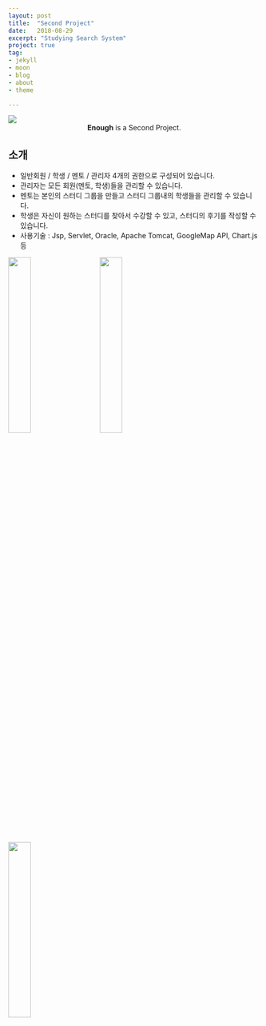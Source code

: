 ```yaml
---
layout: post
title:  "Second Project"
date:   2018-08-29
excerpt: "Studying Search System"
project: true
tag:
- jekyll 
- moon
- blog
- about
- theme

---
```


<img src="{{site.baseurl}}/assets/img/enough.PNG"/>

    
<center><b>Enough</b> is a Second Project.</center>
     
## 소개
* 일반회원 / 학생 / 멘토 / 관리자 4개의 권한으로 구성되어 있습니다.
* 관리자는 모든 회원(멘토, 학생)들을 관리할 수 있습니다.
* 멘토는 본인의 스터디 그룹을 만들고 스터디 그룹내의 학생들을 관리할 수 있습니다.
* 학생은 자신이 원하는 스터디를 찾아서 수강할 수 있고, 스터디의 후기를 작성할 수 있습니다.
* 사용기술 : Jsp, Servlet, Oracle, Apache Tomcat, GoogleMap API, Chart.js 등    
     

<img src="{{site.baseurl}}/assets/img/Enough5.PNG" style="width:30%; display:inline;"/>&nbsp;&nbsp;&nbsp;&nbsp;&nbsp;&nbsp;&nbsp;
<img src="{{site.baseurl}}/assets/img/Enough4.PNG" style="width:30%; display:inline;"/>&nbsp;&nbsp;&nbsp;&nbsp;&nbsp;&nbsp;&nbsp;
<img src="{{site.baseurl}}/assets/img/Enough3.PNG" style="width:30%; display:inline;"/>







